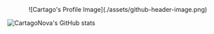 <div align="center">
![Cartago's Profile Image](./assets/github-header-image.png)
</div>

![CartagoNova's GitHub stats](https://github-readme-stats.vercel.app/api?username=cartagogit)
